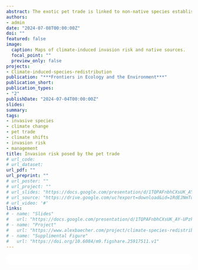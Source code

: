 ```yaml
---
abstract: The exotic pet trade is linked to non-native species establishment and climate change compounds invasion risk, overwhelming management efforts. We characterize the world's largest market for exotic pets, providing a real-time snapshot of species with invasion potential, and assessed the current and future risk posed to native systems. We found a diverse marketplace of 1,178 terrestrial vertebrates, predominately tropical species. Using 2,818 brick-and-mortar stores we developed spatial models of propagule risk. Here we show future climate change threatens 194% increase in climate suitability which in turn equates to an 83% of total land area in the USA becoming suitable for invasion by 2080. Rapid growth in this industry is expected to exacerbate current findings, especially at southernmoust latitudes. The real-time nature of this study provides more actionable management information than outdated import data. 
authors:
- admin
date: "2024-07-08T00:00:00Z"
doi: ""
featured: false
image:
  caption: Maps of climate-induced invasion risk and native sources.
  focal_point: ""
  preview_only: false
projects:
- Climate-induced-species-redistribution
publication: "***Frontiers in Ecology and the Environment***"
publication_short:
publication_types:
- "2"
publishDate: "2024-07-04T00:00:00Z"
slides: 
summary: 
tags:
- invasive species
- climate change
- pet trade
- climate shifts
- invasion risk
- management
title: Invasion risk posed by the pet trade
# url_code: 
# url_dataset: 
url_pdf: ""
url_preprint: ""
# url_poster: ""
# url_project: ""
# url_slides: "https://docs.google.com/presentation/d/1TQPAFnbhCXsUK_AY-UPzkbMXX0erVa8u/edit?usp=sharing&ouid=118161165194611535602&rtpof=true&sd=true"
# url_source: "https://drive.google.com/uc?export=download&id=1RdEJNmTodxNHeI4Ay99SCpf5Fygx0k3g"
# url_video: '#'
links:
# - name: "Slides"
#   url: "https://docs.google.com/presentation/d/1TQPAFnbhCXsUK_AY-UPzkbMXX0erVa8u/edit?usp=sharing&ouid=118161165194611535602&rtpof=true&sd=true"
# - name: "Project"
#   url: "https://www.alexbaecher.com/project/climate-species-redistribution/"
# - name: "Supplimental Figure"
#   url: "https://doi.org/10.6084/m9.figshare.25917511.v1"
---
```


<html>
  <style>
    section {
        background: white;
        color: black;
        border-radius: 1em;
        padding: 1em;
        left: 50% }
    #inner {
        display: inline-block;
        display: flex;
        align-items: center;
        justify-content: center }
  </style>
  <section>
    <div id="inner">
      <script type='text/javascript' src='https://d1bxh8uas1mnw7.cloudfront.net/assets/embed.js'></script>
        <span style="float:left"; 
          class="__dimensions_badge_embed__" 
          data-doi="10.1111/jbi.14973" 
          data-hide-zero-citations="true" 
          data-legend="always">
        </span>
      <script async src="https://badge.dimensions.ai/badge.js" charset="utf-8"></script>
        <div  style="float:right"; 
          data-link-target="_blank" 
          data-badge-details="right" 
          data-badge-type="medium-donut"
          data-doi="10.1111/jbi.14973"   
          data-condensed="true" 
          data-hide-no-mentions="true" 
          class="altmetric-embed">
        </div>
  </section>
